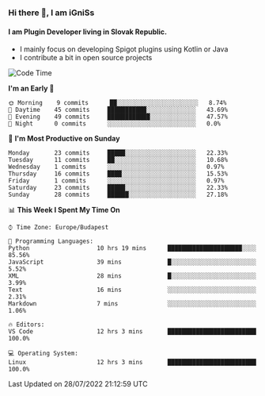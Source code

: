 ### Hi there 👋, I am iGniSs

#### I am Plugin Developer living in Slovak Republic.
- I mainly focus on developing Spigot plugins using Kotlin or Java
- I contribute a bit in open source projects

<!--START_SECTION:waka-->
![Code Time](http://img.shields.io/badge/Code%20Time-854%20hrs%2014%20mins-blue)

**I'm an Early 🐤** 

```text
🌞 Morning    9 commits      ██░░░░░░░░░░░░░░░░░░░░░░░   8.74% 
🌆 Daytime    45 commits     ███████████░░░░░░░░░░░░░░   43.69% 
🌃 Evening    49 commits     ████████████░░░░░░░░░░░░░   47.57% 
🌙 Night      0 commits      ░░░░░░░░░░░░░░░░░░░░░░░░░   0.0%

```
📅 **I'm Most Productive on Sunday** 

```text
Monday       23 commits     █████░░░░░░░░░░░░░░░░░░░░   22.33% 
Tuesday      11 commits     ██░░░░░░░░░░░░░░░░░░░░░░░   10.68% 
Wednesday    1 commits      ░░░░░░░░░░░░░░░░░░░░░░░░░   0.97% 
Thursday     16 commits     ████░░░░░░░░░░░░░░░░░░░░░   15.53% 
Friday       1 commits      ░░░░░░░░░░░░░░░░░░░░░░░░░   0.97% 
Saturday     23 commits     █████░░░░░░░░░░░░░░░░░░░░   22.33% 
Sunday       28 commits     ██████░░░░░░░░░░░░░░░░░░░   27.18%

```


📊 **This Week I Spent My Time On** 

```text
⌚︎ Time Zone: Europe/Budapest

💬 Programming Languages: 
Python                   10 hrs 19 mins      █████████████████████░░░░   85.56% 
JavaScript               39 mins             █░░░░░░░░░░░░░░░░░░░░░░░░   5.52% 
XML                      28 mins             █░░░░░░░░░░░░░░░░░░░░░░░░   3.99% 
Text                     16 mins             ░░░░░░░░░░░░░░░░░░░░░░░░░   2.31% 
Markdown                 7 mins              ░░░░░░░░░░░░░░░░░░░░░░░░░   1.06%

🔥 Editors: 
VS Code                  12 hrs 3 mins       █████████████████████████   100.0%

💻 Operating System: 
Linux                    12 hrs 3 mins       █████████████████████████   100.0%

```


 Last Updated on 28/07/2022 21:12:59 UTC
<!--END_SECTION:waka-->